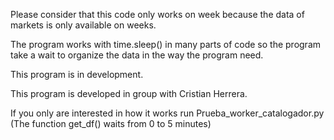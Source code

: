 Please consider that this code only works on week because the data of markets is only available on weeks.

The program works with time.sleep() in many parts of code so the program take a wait to organize the data in the way the program need.

This program is in development.

This program is developed in group with Cristian Herrera.

If you only are interested in how it works run Prueba_worker_catalogador.py  (The function get_df() waits from 0 to 5 minutes) 

